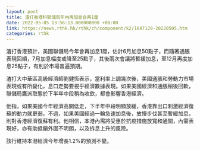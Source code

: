 ```yaml
---
layout: post
title: 渣打香港料聯儲局年內再加息合共1厘
date: 2022-05-05 13:56:13.000000000 +08:00
link: https://news.rthk.hk/rthk/ch/component/k2/1647129-20220505.htm
categories: rthk
---
```


渣打香港預計，美國聯儲局今年會再加息1厘，估計6月加息50點子，而隨著通脹表現回順，7月加息幅度或降至25點子，其後兩次會議將暫緩加息，至12月再度加息25點子，有別於市場普遍預期。

渣打大中華區高級經濟師劉健恆表示，當利率上調幾次後，美國通脹和勞動力市場表現或有所變化，息口走勢要視乎經濟數據表現。如果美國經濟和通脹稍後回軟，聯儲局鷹派取態於下半年中段稍為收歛，都會影響香港經濟。

他指，如果美國今年經濟高開低走，下半年中段明顯放緩，香港靠出口刺激經濟復蘇的動力就更弱。不過，如果美國經過一輪急速加息後，放慢步伐甚至暫緩加息，則對香港經濟復蘇有利。他相信，本港內需將受惠於抗疫措施放寬和通關，內需表現好，亦有助抵銷外圍不明朗，以及拆息上升的風險。

該行維持本港經濟今年增長1.2%的預測不變。
